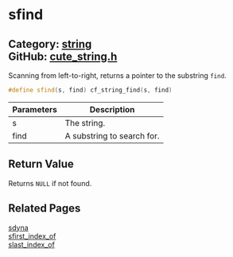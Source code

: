 [//]: # (This file is automatically generated by Cute Framework's docs parser.)
[//]: # (Do not edit this file by hand!)
[//]: # (See: https://github.com/RandyGaul/cute_framework/blob/master/samples/docs_parser.cpp)
[](../header.md ':include')

# sfind

Category: [string](/api_reference?id=string)  
GitHub: [cute_string.h](https://github.com/RandyGaul/cute_framework/blob/master/include/cute_string.h)  
---

Scanning from left-to-right, returns a pointer to the substring `find`.

```cpp
#define sfind(s, find) cf_string_find(s, find)
```

Parameters | Description
--- | ---
s | The string.
find | A substring to search for.

## Return Value

Returns `NULL` if not found.

## Related Pages

[sdyna](/string/sdyna.md)  
[sfirst_index_of](/string/sfirst_index_of.md)  
[slast_index_of](/string/slast_index_of.md)  
